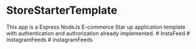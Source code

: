 # StoreStarterTemplate

This app is a Express NodeJs E-commerce Star up application template with authentication and authorization already implemented. 
#   I n s t a F e e d  
 #   I n s t a g r a m F e e d s  
 #   i n s t a g r a m F e e d s  
 